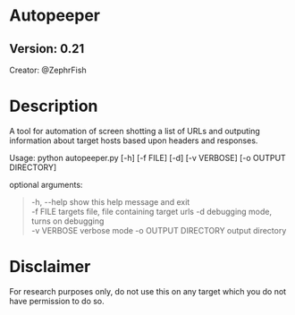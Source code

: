 # Autopeeper #
## Version: 0.21 
Creator: @ZephrFish 

Description
===========
A tool for automation of screen shotting a list of URLs and outputing information about target hosts based upon headers and responses.

Usage:
python autopeeper.py [-h] [-f FILE] [-d] [-v VERBOSE] [-o OUTPUT DIRECTORY]

optional arguments:
 

> -h, --help     show this help message and exit   
> -f FILE          targets file, file containing target urls 
> -d                  debugging mode, turns on debugging  
> -v VERBOSE           verbose mode
> -o OUTPUT DIRECTORY  output directory


# Disclaimer
For research purposes only, do not use this on any target which you do not have permission to do so.
